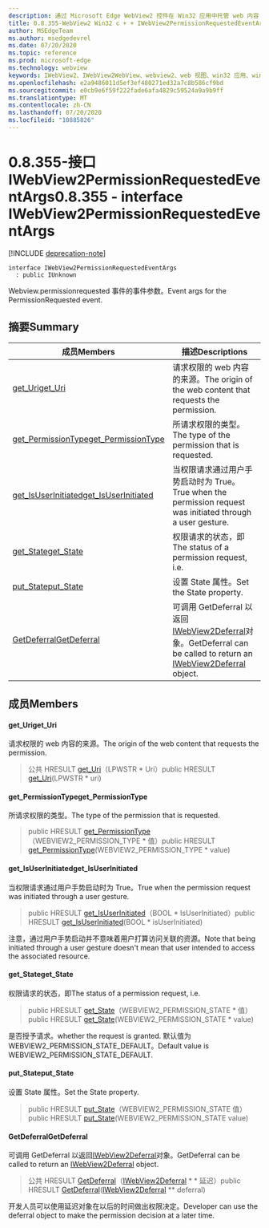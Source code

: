 ```yaml
---
description: 通过 Microsoft Edge WebView2 控件在 Win32 应用中托管 web 内容
title: 0.8.355-WebView2 Win32 c + + IWebView2PermissionRequestedEventArgs
author: MSEdgeTeam
ms.author: msedgedevrel
ms.date: 07/20/2020
ms.topic: reference
ms.prod: microsoft-edge
ms.technology: webview
keywords: IWebView2、IWebView2WebView、webview2、web 视图、win32 应用、win32、edge
ms.openlocfilehash: e2a9486011d5ef3ef480271ed32a7c8b586cf9bd
ms.sourcegitcommit: e0cb9e6f59f222fade6afa4829c59524a9a9b9ff
ms.translationtype: MT
ms.contentlocale: zh-CN
ms.lasthandoff: 07/20/2020
ms.locfileid: "10885826"
---
```

# <span data-ttu-id="1da62-104">0.8.355-接口 IWebView2PermissionRequestedEventArgs</span><span class="sxs-lookup"><span data-stu-id="1da62-104">0.8.355 - interface IWebView2PermissionRequestedEventArgs</span></span> 

[!INCLUDE [deprecation-note](../../includes/deprecation-note.md)]

```
interface IWebView2PermissionRequestedEventArgs
  : public IUnknown
```

<span data-ttu-id="1da62-105">Webview.permissionrequested 事件的事件参数。</span><span class="sxs-lookup"><span data-stu-id="1da62-105">Event args for the PermissionRequested event.</span></span>

## <span data-ttu-id="1da62-106">摘要</span><span class="sxs-lookup"><span data-stu-id="1da62-106">Summary</span></span>

 <span data-ttu-id="1da62-107">成员</span><span class="sxs-lookup"><span data-stu-id="1da62-107">Members</span></span>                        | <span data-ttu-id="1da62-108">描述</span><span class="sxs-lookup"><span data-stu-id="1da62-108">Descriptions</span></span>
--------------------------------|---------------------------------------------
[<span data-ttu-id="1da62-109">get_Uri</span><span class="sxs-lookup"><span data-stu-id="1da62-109">get_Uri</span></span>](#get_uri) | <span data-ttu-id="1da62-110">请求权限的 web 内容的来源。</span><span class="sxs-lookup"><span data-stu-id="1da62-110">The origin of the web content that requests the permission.</span></span>
[<span data-ttu-id="1da62-111">get_PermissionType</span><span class="sxs-lookup"><span data-stu-id="1da62-111">get_PermissionType</span></span>](#get_permissiontype) | <span data-ttu-id="1da62-112">所请求权限的类型。</span><span class="sxs-lookup"><span data-stu-id="1da62-112">The type of the permission that is requested.</span></span>
[<span data-ttu-id="1da62-113">get_IsUserInitiated</span><span class="sxs-lookup"><span data-stu-id="1da62-113">get_IsUserInitiated</span></span>](#get_isuserinitiated) | <span data-ttu-id="1da62-114">当权限请求通过用户手势启动时为 True。</span><span class="sxs-lookup"><span data-stu-id="1da62-114">True when the permission request was initiated through a user gesture.</span></span>
[<span data-ttu-id="1da62-115">get_State</span><span class="sxs-lookup"><span data-stu-id="1da62-115">get_State</span></span>](#get_state) | <span data-ttu-id="1da62-116">权限请求的状态，即</span><span class="sxs-lookup"><span data-stu-id="1da62-116">The status of a permission request, i.e.</span></span>
[<span data-ttu-id="1da62-117">put_State</span><span class="sxs-lookup"><span data-stu-id="1da62-117">put_State</span></span>](#put_state) | <span data-ttu-id="1da62-118">设置 State 属性。</span><span class="sxs-lookup"><span data-stu-id="1da62-118">Set the State property.</span></span>
[<span data-ttu-id="1da62-119">GetDeferral</span><span class="sxs-lookup"><span data-stu-id="1da62-119">GetDeferral</span></span>](#getdeferral) | <span data-ttu-id="1da62-120">可调用 GetDeferral 以返回[IWebView2Deferral](IWebView2Deferral.md)对象。</span><span class="sxs-lookup"><span data-stu-id="1da62-120">GetDeferral can be called to return an [IWebView2Deferral](IWebView2Deferral.md) object.</span></span>

## <span data-ttu-id="1da62-121">成员</span><span class="sxs-lookup"><span data-stu-id="1da62-121">Members</span></span>

#### <span data-ttu-id="1da62-122">get_Uri</span><span class="sxs-lookup"><span data-stu-id="1da62-122">get_Uri</span></span> 

<span data-ttu-id="1da62-123">请求权限的 web 内容的来源。</span><span class="sxs-lookup"><span data-stu-id="1da62-123">The origin of the web content that requests the permission.</span></span>

> <span data-ttu-id="1da62-124">公共 HRESULT [get_Uri](#get_uri)（LPWSTR \* Uri）</span><span class="sxs-lookup"><span data-stu-id="1da62-124">public HRESULT [get_Uri](#get_uri)(LPWSTR \* uri)</span></span>

#### <span data-ttu-id="1da62-125">get_PermissionType</span><span class="sxs-lookup"><span data-stu-id="1da62-125">get_PermissionType</span></span> 

<span data-ttu-id="1da62-126">所请求权限的类型。</span><span class="sxs-lookup"><span data-stu-id="1da62-126">The type of the permission that is requested.</span></span>

> <span data-ttu-id="1da62-127">public HRESULT [get_PermissionType](#get_permissiontype)（WEBVIEW2_PERMISSION_TYPE \* 值）</span><span class="sxs-lookup"><span data-stu-id="1da62-127">public HRESULT [get_PermissionType](#get_permissiontype)(WEBVIEW2_PERMISSION_TYPE \* value)</span></span>

#### <span data-ttu-id="1da62-128">get_IsUserInitiated</span><span class="sxs-lookup"><span data-stu-id="1da62-128">get_IsUserInitiated</span></span> 

<span data-ttu-id="1da62-129">当权限请求通过用户手势启动时为 True。</span><span class="sxs-lookup"><span data-stu-id="1da62-129">True when the permission request was initiated through a user gesture.</span></span>

> <span data-ttu-id="1da62-130">public HRESULT [get_IsUserInitiated](#get_isuserinitiated)（BOOL \* IsUserInitiated）</span><span class="sxs-lookup"><span data-stu-id="1da62-130">public HRESULT [get_IsUserInitiated](#get_isuserinitiated)(BOOL \* isUserInitiated)</span></span>

<span data-ttu-id="1da62-131">注意，通过用户手势启动并不意味着用户打算访问关联的资源。</span><span class="sxs-lookup"><span data-stu-id="1da62-131">Note that being initiated through a user gesture doesn't mean that user intended to access the associated resource.</span></span>

#### <span data-ttu-id="1da62-132">get_State</span><span class="sxs-lookup"><span data-stu-id="1da62-132">get_State</span></span> 

<span data-ttu-id="1da62-133">权限请求的状态，即</span><span class="sxs-lookup"><span data-stu-id="1da62-133">The status of a permission request, i.e.</span></span>

> <span data-ttu-id="1da62-134">public HRESULT [get_State](#get_state)（WEBVIEW2_PERMISSION_STATE \* 值）</span><span class="sxs-lookup"><span data-stu-id="1da62-134">public HRESULT [get_State](#get_state)(WEBVIEW2_PERMISSION_STATE \* value)</span></span>

<span data-ttu-id="1da62-135">是否授予请求。</span><span class="sxs-lookup"><span data-stu-id="1da62-135">whether the request is granted.</span></span> <span data-ttu-id="1da62-136">默认值为 WEBVIEW2_PERMISSION_STATE_DEFAULT。</span><span class="sxs-lookup"><span data-stu-id="1da62-136">Default value is WEBVIEW2_PERMISSION_STATE_DEFAULT.</span></span>

#### <span data-ttu-id="1da62-137">put_State</span><span class="sxs-lookup"><span data-stu-id="1da62-137">put_State</span></span> 

<span data-ttu-id="1da62-138">设置 State 属性。</span><span class="sxs-lookup"><span data-stu-id="1da62-138">Set the State property.</span></span>

> <span data-ttu-id="1da62-139">public HRESULT [put_State](#put_state)（WEBVIEW2_PERMISSION_STATE 值）</span><span class="sxs-lookup"><span data-stu-id="1da62-139">public HRESULT [put_State](#put_state)(WEBVIEW2_PERMISSION_STATE value)</span></span>

#### <span data-ttu-id="1da62-140">GetDeferral</span><span class="sxs-lookup"><span data-stu-id="1da62-140">GetDeferral</span></span> 

<span data-ttu-id="1da62-141">可调用 GetDeferral 以返回[IWebView2Deferral](IWebView2Deferral.md)对象。</span><span class="sxs-lookup"><span data-stu-id="1da62-141">GetDeferral can be called to return an [IWebView2Deferral](IWebView2Deferral.md) object.</span></span>

> <span data-ttu-id="1da62-142">公共 HRESULT [GetDeferral](#getdeferral)（[IWebView2Deferral](IWebView2Deferral.md) \* \* 延迟）</span><span class="sxs-lookup"><span data-stu-id="1da62-142">public HRESULT [GetDeferral](#getdeferral)([IWebView2Deferral](IWebView2Deferral.md) \*\* deferral)</span></span>

<span data-ttu-id="1da62-143">开发人员可以使用延迟对象在以后的时间做出权限决定。</span><span class="sxs-lookup"><span data-stu-id="1da62-143">Developer can use the deferral object to make the permission decision at a later time.</span></span>

